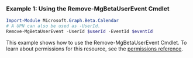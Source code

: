 ### Example 1: Using the Remove-MgBetaUserEvent Cmdlet
```powershell
Import-Module Microsoft.Graph.Beta.Calendar
# A UPN can also be used as -UserId.
Remove-MgBetaUserEvent -UserId $userId -EventId $eventId
```
This example shows how to use the Remove-MgBetaUserEvent Cmdlet.
To learn about permissions for this resource, see the [permissions reference](/graph/permissions-reference).
